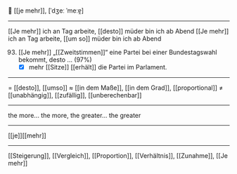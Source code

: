 🔗 [[je mehr]], [ˈdʒeː ˈmeːɐ̯]

---
[[Je mehr]] ich an Tag arbeite, [[desto]] müder bin ich ab Abend 
[[Je mehr]] ich an Tag arbeite, [[um so]] müder bin ich ab Abend 


93. [[Je mehr]] „[[Zweitstimmen]]“ eine Partei bei einer Bundestagswahl bekommt, desto … (97%)
	- [x] mehr [[Sitze]] [[erhält]] die Partei im Parlament.

---
= [[desto]], [[umso]]
≈ [[in dem Maße]], [[in dem Grad]], [[proportional]]
≠ [[unabhängig]], [[zufällig]], [[unberechenbar]]

---
the more... the more, the greater... the greater

---
[[je]][[mehr]]

---
[[Steigerung]], [[Vergleich]], [[Proportion]], [[Verhältnis]], [[Zunahme]], [[Je mehr]]